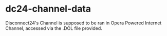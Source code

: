 # dc24-channel-data
Disconnect24's Channel is supposed to be ran in Opera Powered Internet Channel, accessed via the .DOL file provided.
